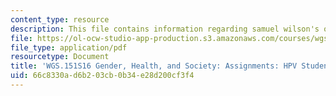 ```yaml
---
content_type: resource
description: This file contains information regarding samuel wilson's opinion.
file: https://ol-ocw-studio-app-production.s3.amazonaws.com/courses/wgs-151-gender-health-and-society-spring-2016/66c8330ad6b203cb0b34e28d200cf3f4_MITWGS_151S16_Opinion1.pdf
file_type: application/pdf
resourcetype: Document
title: 'WGS.151S16 Gender, Health, and Society: Assignments: HPV Student Example 2'
uid: 66c8330a-d6b2-03cb-0b34-e28d200cf3f4
---
```

